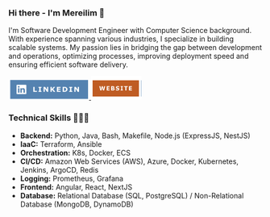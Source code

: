 ### Hi there - I'm Mereilim 👋

I'm Software Development Engineer with Computer Science background. With experience spanning various industries, I specialize in building scalable systems. My passion lies in bridging the gap between development and operations, optimizing processes, improving deployment speed and ensuring efficient software delivery.

<a href="https://www.linkedin.com/">
    <img src="https://github.com/mmeekah/mmeekah/blob/main/linkedin.png" width="160" height="40" alt="LinkedIn">
</a>
<a href="https://epic-goldwasser-4ed6e8.netlify.app/">
    <img src="https://github.com/mmeekah/mmeekah/blob/main/website.png" width="100" height="47" alt="Website">
</a>

### Technical Skills 👩🏻‍💻
- **Backend:** Python, Java, Bash, Makefile, Node.js (ExpressJS, NestJS)
- **IaaC:** Terraform, Ansible
- **Orchestration:** K8s, Docker, ECS
- **CI/CD:** Amazon Web Services (AWS), Azure, Docker, Kubernetes, Jenkins, ArgoCD, Redis
- **Logging:** Prometheus, Grafana
- **Frontend:** Angular, React, NextJS
- **Database:** Relational Database (SQL, PostgreSQL) / Non-Relational Database (MongoDB, DynamoDB)


<!--
**mmeekah/mmeekah** is a ✨ _special_ ✨ repository because its `README.md` (this file) appears on your GitHub profile.

Here are some ideas to get you started:

- 🔭 I’m currently working on ...
- 🌱 I’m currently learning ...
- 👯 I’m looking to collaborate on ...
- 🤔 I’m looking for help with ...
- 💬 Ask me about ...
- 📫 How to reach me: ...
- 😄 Pronouns: ...
- ⚡ Fun fact: ...
-->
